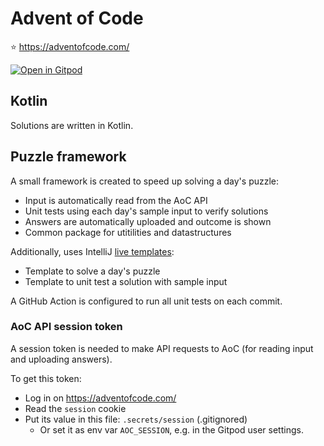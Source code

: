 # Advent of Code

:star: https://adventofcode.com/

[![Open in Gitpod](https://gitpod.io/button/open-in-gitpod.svg)](https://gitpod.io/#https://github.com/wverlaek/adventofcode)

## Kotlin

Solutions are written in Kotlin.


## Puzzle framework

A small framework is created to speed up solving a day's puzzle:

* Input is automatically read from the AoC API
* Unit tests using each day's sample input to verify solutions
* Answers are automatically uploaded and outcome is shown
* Common package for utitilities and datastructures

Additionally, uses IntelliJ [live templates](https://www.jetbrains.com/help/idea/creating-and-editing-live-templates.html):
  * Template to solve a day's puzzle
  * Template to unit test a solution with sample input

A GitHub Action is configured to run all unit tests on each commit.


### AoC API session token

A session token is needed to make API requests to AoC (for reading input and uploading answers).

To get this token:

* Log in on https://adventofcode.com/
* Read the `session` cookie
* Put its value in this file: `.secrets/session` (.gitignored)
  * Or set it as env var `AOC_SESSION`, e.g. in the Gitpod user settings.
